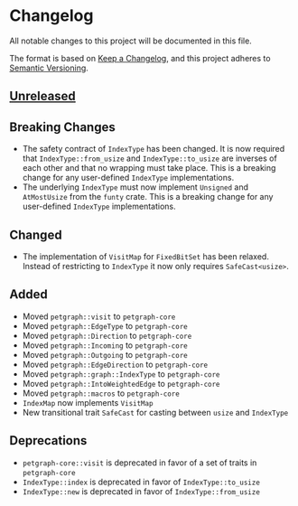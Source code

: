 # Changelog

All notable changes to this project will be documented in this file.

The format is based on [Keep a Changelog](https://keepachangelog.com/en/1.0.0/),
and this project adheres to [Semantic Versioning](https://semver.org/spec/v2.0.0.html).

## [Unreleased]

## Breaking Changes

- The safety contract of `IndexType` has been changed. It is now required that `IndexType::from_usize`
  and `IndexType::to_usize` are inverses of each other and that no wrapping must take place.
  This is a breaking change for any user-defined `IndexType` implementations.
- The underlying `IndexType` must now implement `Unsigned` and `AtMostUsize` from the `funty` crate.
  This is a breaking change for any user-defined `IndexType` implementations.

## Changed

- The implementation of `VisitMap` for `FixedBitSet` has been relaxed. Instead of restricting to `IndexType` it now only
  requires `SafeCast<usize>`.

## Added

- Moved `petgraph::visit` to `petgraph-core`
- Moved `petgraph::EdgeType` to `petgraph-core`
- Moved `petgraph::Direction` to `petgraph-core`
- Moved `petgraph::Incoming` to `petgraph-core`
- Moved `petgraph::Outgoing` to `petgraph-core`
- Moved `petgraph::EdgeDirection` to `petgraph-core`
- Moved `petgraph::graph::IndexType` to `petgraph-core`
- Moved `petgraph::IntoWeightedEdge` to `petgraph-core`
- Moved `petgraph::macros` to `petgraph-core`
- `IndexMap` now implements `VisitMap`
- New transitional trait `SafeCast` for casting between `usize` and `IndexType`

## Deprecations

- `petgraph-core::visit` is deprecated in favor of a set of traits in `petgraph-core`
- `IndexType::index` is deprecated in favor of `IndexType::to_usize`
- `IndexType::new` is deprecated in favor of `IndexType::from_usize`

[unreleased]: https://github.com/olivierlacan/keep-a-changelog/compare/petgraph@v0.6.3...HEAD
